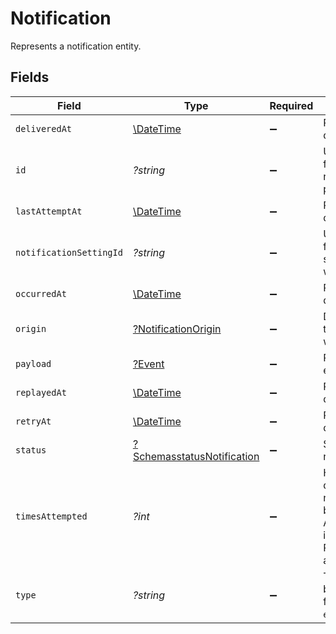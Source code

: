 # Notification

Represents a notification entity.


## Fields

| Field                                                                                                                  | Type                                                                                                                   | Required                                                                                                               | Description                                                                                                            | Example                                                                                                                |
| ---------------------------------------------------------------------------------------------------------------------- | ---------------------------------------------------------------------------------------------------------------------- | ---------------------------------------------------------------------------------------------------------------------- | ---------------------------------------------------------------------------------------------------------------------- | ---------------------------------------------------------------------------------------------------------------------- |
| `deliveredAt`                                                                                                          | [\DateTime](https://www.php.net/manual/en/class.datetime.php)                                                          | :heavy_minus_sign:                                                                                                     | RFC 3339 datetime string.                                                                                              | 2024-10-12T07:20:50.52Z                                                                                                |
| `id`                                                                                                                   | *?string*                                                                                                              | :heavy_minus_sign:                                                                                                     | Unique Paddle ID for this notification, prefixed with `ntf_`.                                                          | ntf_01ghbkd0frb9k95cnhwd1bxpvk                                                                                         |
| `lastAttemptAt`                                                                                                        | [\DateTime](https://www.php.net/manual/en/class.datetime.php)                                                          | :heavy_minus_sign:                                                                                                     | RFC 3339 datetime string.                                                                                              | 2024-10-12T07:20:50.52Z                                                                                                |
| `notificationSettingId`                                                                                                | *?string*                                                                                                              | :heavy_minus_sign:                                                                                                     | Unique Paddle ID for this notification setting, prefixed with `ntfset_`.                                               | ntfset_01gt21c5pdx9q1e4mh1xrsjjn6                                                                                      |
| `occurredAt`                                                                                                           | [\DateTime](https://www.php.net/manual/en/class.datetime.php)                                                          | :heavy_minus_sign:                                                                                                     | RFC 3339 datetime string.                                                                                              | 2024-10-12T07:20:50.52Z                                                                                                |
| `origin`                                                                                                               | [?NotificationOrigin](../../models/shared/NotificationOrigin.md)                                                       | :heavy_minus_sign:                                                                                                     | Describes how this notification was created.                                                                           |                                                                                                                        |
| `payload`                                                                                                              | [?Event](../../models/shared/Event.md)                                                                                 | :heavy_minus_sign:                                                                                                     | Represents an event entity.                                                                                            |                                                                                                                        |
| `replayedAt`                                                                                                           | [\DateTime](https://www.php.net/manual/en/class.datetime.php)                                                          | :heavy_minus_sign:                                                                                                     | RFC 3339 datetime string.                                                                                              | 2024-10-12T07:20:50.52Z                                                                                                |
| `retryAt`                                                                                                              | [\DateTime](https://www.php.net/manual/en/class.datetime.php)                                                          | :heavy_minus_sign:                                                                                                     | RFC 3339 datetime string.                                                                                              | 2024-10-12T07:20:50.52Z                                                                                                |
| `status`                                                                                                               | [?SchemasstatusNotification](../../models/shared/SchemasstatusNotification.md)                                         | :heavy_minus_sign:                                                                                                     | Status of this notification.                                                                                           |                                                                                                                        |
| `timesAttempted`                                                                                                       | *?int*                                                                                                                 | :heavy_minus_sign:                                                                                                     | How many times delivery of this notification has been attempted. Automatically incremented by Paddle after an attempt. |                                                                                                                        |
| `type`                                                                                                                 | *?string*                                                                                                              | :heavy_minus_sign:                                                                                                     | Type of event sent by Paddle, in the format `entity.event_type`.                                                       |                                                                                                                        |
